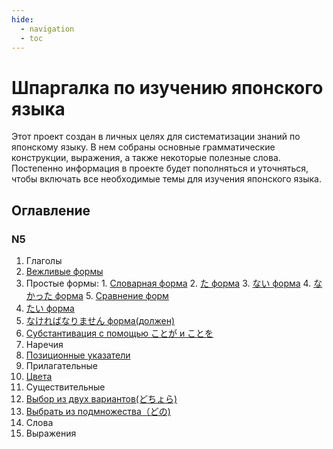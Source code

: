 ```yaml
---
hide:
  - navigation
  - toc
---
```


# Шпаргалка по изучению японского языка

Этот проект создан в личных целях для систематизации знаний по японскому языку. В нем собраны основные грамматические конструкции, выражения, а также некоторые полезные слова. Постепенно информация в проекте будет пополняться и уточняться, чтобы включать все необходимые темы для изучения японского языка.

## Оглавление

### N5

1. Глаголы
  1. [Вежливые формы](./n5/verbs/polite_form.md)
  2. Простые формы:
    1. [Словарная форма](./n5/verbs/vocab_form.md)
    2. [た форма](./n5/verbs/ta_form.md)
    3. [ない форма](./n5/verbs/nai_form.md)
    4. [なかった форма](./n5/verbs/nakata_form.md)
    5. [Сравнение форм](./n5/verbs/comparison_form.md)
  3. [たい форма](./n5/verbs/tai_form.md)
  4. [なければなりません форма(должен)](./n5/verbs/nakereba_form.md)
  5. [Субстантивация с помощью ことが и ことを](./n5/verbs/koto.md)
2. Наречия
  1. [Позиционные указатели](./n5/adverbs/positional_indicators.md)
3. Прилагательные
  1. [Цвета](./n5/adjective/colors.md)
4. Существительные
  1. [Выбор из двух вариантов(どちょら)](./n5/nouns/choose_one.md)
  2. [Выбрать из подмножества（どの)](./n5/nouns/choose_subset.md)
5. Слова
6. Выражения
